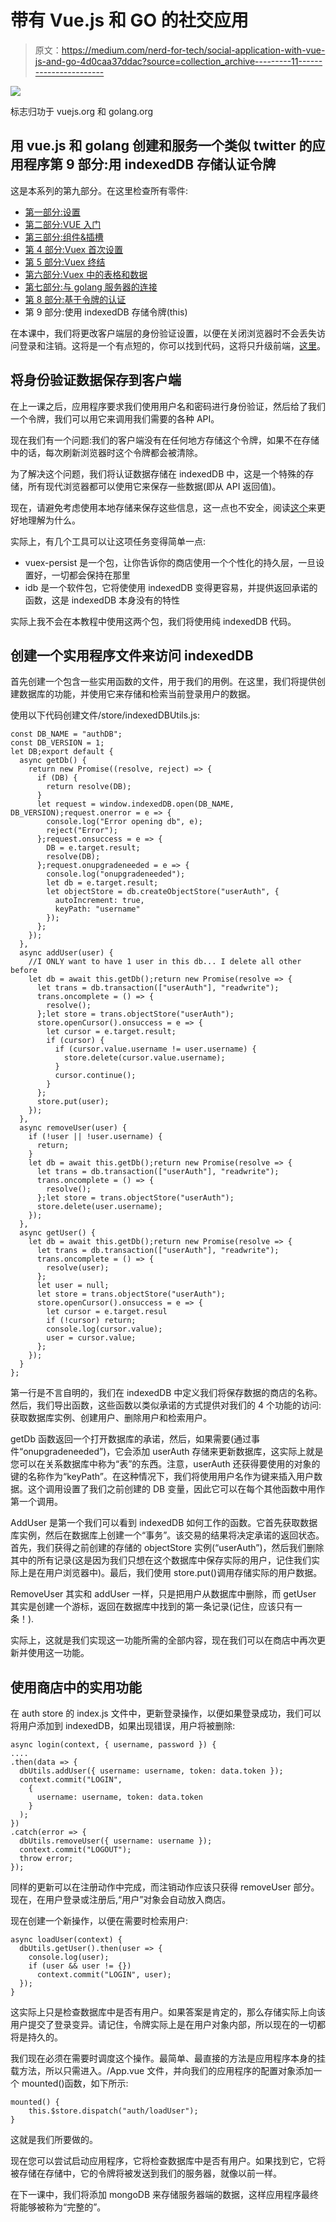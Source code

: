 # 带有 Vue.js 和 GO 的社交应用

> 原文：<https://medium.com/nerd-for-tech/social-application-with-vue-js-and-go-4d0caa37ddac?source=collection_archive---------11----------------------->

![](img/4c40d84dbd8cd0cbadf21627e76840d9.png)

标志归功于 vuejs.org 和 golang.org

## 用 vue.js 和 golang 创建和服务一个类似 twitter 的应用程序第 9 部分:用 indexedDB 存储认证令牌

这是本系列的第九部分。在这里检查所有零件:

*   [第一部分:设置](https://ivano-dalmasso.medium.com/social-application-with-vue-js-and-go-4e4db0cdde64)
*   [第二部分:VUE 入门](https://ivano-dalmasso.medium.com/social-application-with-vue-js-and-go-64b3adee8dac)
*   [第三部分:组件&插槽](https://ivano-dalmasso.medium.com/social-application-with-vue-js-and-go-24a1d1e7137d)
*   [第 4 部分:Vuex 首次设置](/nerd-for-tech/social-application-with-vue-js-and-go-3a11d506fc38)
*   [第 5 部分:Vuex 终结](/nerd-for-tech/social-application-with-vue-js-and-go-ef364b572422)
*   [第六部分:Vuex 中的表格和数据](https://ivano-dalmasso.medium.com/social-application-with-vue-js-and-go-a22a1afb76eb)
*   [第七部分:与 golang 服务器的连接](/nerd-for-tech/social-application-with-vue-js-and-go-d9e563466b66)
*   [第 8 部分:基于令牌的认证](/nerd-for-tech/social-application-with-vue-js-and-go-64978f7c381f)
*   第 9 部分:使用 indexedDB 存储令牌(this)

在本课中，我们将更改客户端层的身份验证设置，以便在关闭浏览器时不会丢失访问登录和注销。这将是一个有点短的，你可以找到代码，这将只升级前端，[这里](https://github.com/idalmasso/go-vue-tutorial-frontend/releases/tag/v0.9)。

## 将身份验证数据保存到客户端

在上一课之后，应用程序要求我们使用用户名和密码进行身份验证，然后给了我们一个令牌，我们可以用它来调用我们需要的各种 API。

现在我们有一个问题:我们的客户端没有在任何地方存储这个令牌，如果不在存储中的话，每次刷新浏览器时这个令牌都会被清除。

为了解决这个问题，我们将认证数据存储在 indexedDB 中，这是一个特殊的存储，所有现代浏览器都可以使用它来保存一些数据(即从 API 返回值)。

现在，请避免考虑使用本地存储来保存这些信息，这一点也不安全，阅读[这个](https://dev.to/rdegges/please-stop-using-local-storage-1i04)来更好地理解为什么。

实际上，有几个工具可以让这项任务变得简单一点:

*   vuex-persist 是一个包，让你告诉你的商店使用一个个性化的持久层，一旦设置好，一切都会保持在那里
*   idb 是一个软件包，它将使使用 indexedDB 变得更容易，并提供返回承诺的函数，这是 indexedDB 本身没有的特性

实际上我不会在本教程中使用这两个包，我们将使用纯 indexedDB 代码。

## 创建一个实用程序文件来访问 indexedDB

首先创建一个包含一些实用函数的文件，用于我们的用例。在这里，我们将提供创建数据库的功能，并使用它来存储和检索当前登录用户的数据。

使用以下代码创建文件/store/indexedDBUtils.js:

```
const DB_NAME = "authDB";
const DB_VERSION = 1;
let DB;export default {
  async getDb() {
    return new Promise((resolve, reject) => {
      if (DB) {
        return resolve(DB);
      }
      let request = window.indexedDB.open(DB_NAME, DB_VERSION);request.onerror = e => {
        console.log("Error opening db", e);
        reject("Error");
      };request.onsuccess = e => {
        DB = e.target.result;
        resolve(DB);
      };request.onupgradeneeded = e => {
        console.log("onupgradeneeded");
        let db = e.target.result;
        let objectStore = db.createObjectStore("userAuth", {
          autoIncrement: true,
          keyPath: "username"
        });
      };
    });
  },
  async addUser(user) {
    //I ONLY want to have 1 user in this db... I delete all other before
    let db = await this.getDb();return new Promise(resolve => {
      let trans = db.transaction(["userAuth"], "readwrite");
      trans.oncomplete = () => {
        resolve();
      };let store = trans.objectStore("userAuth");
      store.openCursor().onsuccess = e => {
        let cursor = e.target.result;
        if (cursor) {
          if (cursor.value.username != user.username) {
            store.delete(cursor.value.username);
          }
          cursor.continue();
        }
      };
      store.put(user);
    });
  },
  async removeUser(user) {
    if (!user || !user.username) {
      return;
    }
    let db = await this.getDb();return new Promise(resolve => {
      let trans = db.transaction(["userAuth"], "readwrite");
      trans.oncomplete = () => {
        resolve();
      };let store = trans.objectStore("userAuth");
      store.delete(user.username);
    });
  },
  async getUser() {
    let db = await this.getDb();return new Promise(resolve => {
      let trans = db.transaction(["userAuth"], "readwrite");
      trans.oncomplete = () => {
        resolve(user);
      };
      let user = null;
      let store = trans.objectStore("userAuth");
      store.openCursor().onsuccess = e => {
        let cursor = e.target.resul
        if (!cursor) return;
        console.log(cursor.value);
        user = cursor.value;
      };
    });
  }
};
```

第一行是不言自明的，我们在 indexedDB 中定义我们将保存数据的商店的名称。然后，我们导出函数，这些函数以类似承诺的方式提供对我们的 4 个功能的访问:获取数据库实例、创建用户、删除用户和检索用户。

getDb 函数返回一个打开数据库的承诺，然后，如果需要(通过事件“onupgradeneeded”)，它会添加 userAuth 存储来更新数据库，这实际上就是您可以在关系数据库中称为“表”的东西。注意，userAuth 还获得要使用的对象的键的名称作为“keyPath”。在这种情况下，我们将使用用户名作为键来插入用户数据。这个调用设置了我们之前创建的 DB 变量，因此它可以在每个其他函数中用作第一个调用。

AddUser 是第一个我们可以看到 indexedDB 如何工作的函数。它首先获取数据库实例，然后在数据库上创建一个“事务”。该交易的结果将决定承诺的返回状态。首先，我们获得之前创建的存储的 objectStore 实例(“userAuth”)，然后我们删除其中的所有记录(这是因为我们只想在这个数据库中保存实际的用户，记住我们实际上是在用户浏览器中)。最后，我们使用 store.put()调用存储实际的用户数据。

RemoveUser 其实和 addUser 一样，只是把用户从数据库中删除，而 getUser 其实是创建一个游标，返回在数据库中找到的第一条记录(记住，应该只有一条！).

实际上，这就是我们实现这一功能所需的全部内容，现在我们可以在商店中再次更新并使用这一功能。

## 使用商店中的实用功能

在 auth store 的 index.js 文件中，更新登录操作，以便如果登录成功，我们可以将用户添加到 indexedDB，如果出现错误，用户将被删除:

```
async login(context, { username, password }) {
....
.then(data => {
  dbUtils.addUser({ username: username, token: data.token });
  context.commit("LOGIN", 
    {
      username: username, token: data.token
    }
  );
})
.catch(error => {
  dbUtils.removeUser({ username: username });
  context.commit("LOGOUT");
  throw error;
});
```

同样的更新可以在注册动作中完成，而注销动作应该只获得 removeUser 部分。现在，在用户登录或注册后,“用户”对象会自动放入商店。

现在创建一个新操作，以便在需要时检索用户:

```
async loadUser(context) {
  dbUtils.getUser().then(user => {
    console.log(user);
    if (user && user != {})
      context.commit("LOGIN", user);
  });
}
```

这实际上只是检查数据库中是否有用户。如果答案是肯定的，那么存储实际上向该用户提交了登录变异。请记住，令牌实际上是在用户对象内部，所以现在的一切都将是持久的。

我们现在必须在需要时调度这个操作。最简单、最直接的方法是应用程序本身的挂载方法，所以只需进入。/App.vue 文件，并向我们的应用程序的配置对象添加一个 mounted()函数，如下所示:

```
mounted() {
    this.$store.dispatch("auth/loadUser");
}
```

这就是我们所要做的。

现在您可以尝试启动应用程序，它将检查数据库中是否有用户。如果找到它，它将被存储在存储中，它的令牌将被发送到我们的服务器，就像以前一样。

在下一课中，我们将添加 mongoDB 来存储服务器端的数据，这样应用程序最终将能够被称为“完整的”。